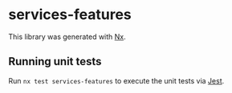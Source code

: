 # services-features

This library was generated with [Nx](https://nx.dev).

## Running unit tests

Run `nx test services-features` to execute the unit tests via [Jest](https://jestjs.io).
